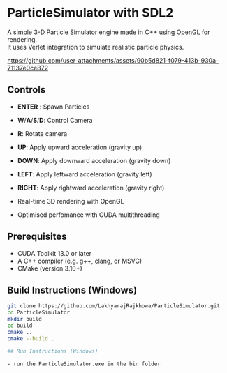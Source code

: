 # ParticleSimulator with SDL2 

A simple 3-D Particle Simulator engine made in C++ using OpenGL for rendering.  
It uses Verlet integration to simulate realistic particle physics.  

https://github.com/user-attachments/assets/90b5d821-f079-413b-930a-71137e0ce872

## Controls
  - **ENTER** : Spawn Particles
  - **W**/**A**/**S**/**D**: Control Camera
  - **R**: Rotate camera 
  - **UP**: Apply upward acceleration (gravity up)
  - **DOWN**: Apply downward acceleration (gravity down)
  - **LEFT**: Apply leftward acceleration (gravity left)
  - **RIGHT**: Apply rightward acceleration (gravity right)
 
- Real-time 3D rendering with OpenGL
- Optimised perfomance with CUDA multithreading
  
## Prerequisites
- CUDA Toolkit 13.0 or later
- A C++ compiler (e.g. g++, clang, or MSVC)
- CMake (version 3.10+)

## Build Instructions (Windows)

```bash
git clone https://github.com/LakhyarajRajkhowa/ParticleSimulator.git
cd ParticleSimulator
mkdir build
cd build
cmake ..
cmake --build .

## Run Instructions (Windows)

- run the ParticleSimulator.exe in the bin folder

